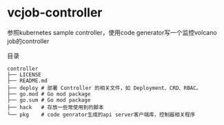 # vcjob-controller
参照kubernetes sample controller，使用code generator写一个监控volcano job的controller

目录
```
controller
├── LICENSE
├── README.md
├── deploy # 部署 Controller 的相关文件，如 Deployment、CRD、RBAC。
├── go.mod # Go mod package 
├── go.sum # Go mod package 
├── hack   # 存放一些常使用到的脚本
└── pkg    # code genrator生成的api server客户端库，控制器相关程序
```
